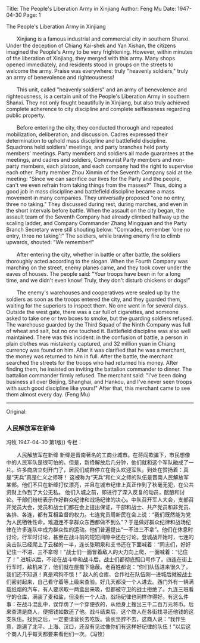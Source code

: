 Title: The People's Liberation Army in Xinjiang
Author: Feng Mu
Date: 1947-04-30
Page: 1

The People's Liberation Army in Xinjiang

　　Xinjiang is a famous industrial and commercial city in southern Shanxi. Under the deception of Chiang Kai-shek and Yan Xishan, the citizens imagined the People's Army to be very frightening. However, within minutes of the liberation of Xinjiang, they merged with this army. Many shops opened immediately, and residents stood in groups on the streets to welcome the army. Praise was everywhere: truly "heavenly soldiers," truly an army of benevolence and righteousness!

　　This unit, called "heavenly soldiers" and an army of benevolence and righteousness, is a certain unit of the People's Liberation Army in southern Shanxi. They not only fought beautifully in Xinjiang, but also truly achieved complete adherence to city discipline and complete selflessness regarding public property.

　　Before entering the city, they conducted thorough and repeated mobilization, deliberation, and discussion. Cadres expressed their determination to uphold mass discipline and battlefield discipline. Squadrons held soldiers' meetings, and party branches held party members' meetings. Party members and soldiers all made guarantees at the meetings, and cadres and soldiers, Communist Party members and non-party members, each platoon, and each company had the right to supervise each other. Party member Zhou Xinmin of the Seventh Company said at the meeting: "Since we can sacrifice our lives for the Party and the people, can't we even refrain from taking things from the masses?" Thus, doing a good job in mass discipline and battlefield discipline became a mass movement in many companies. They universally proposed "one no entry, three no taking." They discussed during rest, during marches, and even in the short intervals before battle. When the assault on the city began, the assault team of the Seventh Company had already climbed halfway up the scaling ladder, and Company Commander Zhang Mingquan and the Party Branch Secretary were still shouting below: "Comrades, remember 'one no entry, three no taking'!" The soldiers, while braving enemy fire to climb upwards, shouted: "We remember!"

　　After entering the city, whether in battle or after battle, the soldiers thoroughly acted according to the slogan. When the Fourth Company was marching on the street, enemy planes came, and they took cover under the eaves of houses. The people said: "Your troops have been in for a long time, and we didn't even know! Truly, they don't disturb chickens or dogs!"

　　The enemy's warehouses and cooperatives were sealed up by the soldiers as soon as the troops entered the city, and they guarded them, waiting for the superiors to inspect them. No one went in for several days. Outside the west gate, there was a car full of cigarettes, and someone asked to take one or two boxes to smoke, but the guarding soldiers refused. The warehouse guarded by the Third Squad of the Ninth Company was full of wheat and salt, but no one touched it. Battlefield discipline was also well maintained. There was this incident: in the confusion of battle, a person in plain clothes was mistakenly captured, and 32 million yuan in Chiang currency was found on him. After it was clarified that he was a merchant, the money was returned to him in full. After the battle, the merchant searched the streets for the troops who had returned his money. After finding them, he insisted on inviting the battalion commander to dinner. The battalion commander firmly refused. The merchant said: "I've been doing business all over Beijing, Shanghai, and Hankou, and I've never seen troops with such good discipline like yours!" After that, this merchant came to see them almost every day. (Feng Mu)



<hr /> 

Original: 


### 人民解放军在新绛
冯牧
1947-04-30
第1版()
专栏：

　　人民解放军在新绛
    新绛是晋南著名的工商业城市。在蒋阎欺骗下，市民想像中的人民军队是很可怕的。但是，新绛解放后几分钟，他们就和这个军队融成了一片。许多商店立刻开门了，居民们成群停立在街头欢迎军队。到处在赞扬着：真是“天兵”真是仁义之师呀！
    这被称为“天兵”和仁义之师的队伍是晋南人民解放军某部。他们不只在新绛打仗漂亮，并且在城市纪律上真正作到了秋毫无犯，在公共资财上作到了大公无私。
    他们入城之前，即进行了深入反复的动员，酝酿和讨论。干部们纷纷表示作好群众纪律和战场纪律的决心。中队召开军人大会，支部召开党员大会，党员和战士们都在会上提出保证，干部和战士、共产党员和非党员、各排、各连，都有互相监督的权力。七连党员周新民在会上说：“我们既然能为党为人民牺牲性命，难道连不拿群众东西都做不到么”？于是做好群众纪律和战场纪律在许多连队中成为群众性的运动。他们普遍提出“一不进三不拿”。他们在休息时讨论，行军时讨论，甚至在战斗前的短短间隙中还在讨论。登城战开始时，七连的突击队已经爬上了云梯的一半，连长张明泉和支书还在下面喊着：“同志们，好好记住一不进、三不拿呀！”战士们一面冒着敌人的火力向上爬，一面喊着：“记住了！”
    进城以后，不论在战斗中和战斗后，战士们都彻底照口号作了。四连在街上行军时，敌机来了，他们就在屋檐下隐蔽。老百姓都说：“你们队伍进来很久了，我们还不知道！真是鸡狗不惊！”
    敌人的仓库、合作社在队伍刚一进城后就被战士们密封起来，自己看守着等上级来查验。好几天都没一个人进去。西门外有一辆满载纸烟的汽车，有人要求取一两盒出来吸，但都被守卫的战士拒绝了。九连三班看守的仓库，满装了麦和盐，但没有一个人动，战场纪律也同样作得好。有这么件事：在战斗混乱中，误俘虏了一个穿便衣的，从他身上搜出三千二百万元蒋币。后来查清是商人，便把钱如数还了他。战斗结束后，这个商人在各街找寻还他钱的这支队伍。找到之后，一定要请营长去吃饭。营长坚辞不去，这商人说：“我作生意，跑遍了北平、上海、汉口，还没有见过像你们有这样好纪律的队伍！”以后这个商人几乎每天都要来看他们一次。（冯牧）
